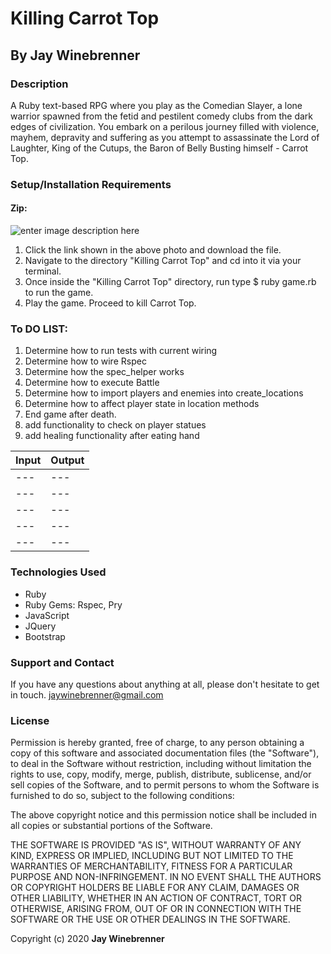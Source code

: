 # Killing Carrot Top

## By **Jay Winebrenner**

### Description

A Ruby text-based RPG where you play as the Comedian Slayer, a lone warrior spawned from the fetid and pestilent comedy clubs from the dark edges of civilization. You embark on a perilous journey filled with violence, mayhem, depravity and suffering  as you attempt to assassinate the Lord of Laughter, King of the Cutups, the Baron of Belly Busting himself - Carrot Top.

### Setup/Installation Requirements

#### Zip:

![enter image description here](https://i.imgur.com/KW12jKc.jpg "read")

 1. Click the link shown in the above photo and download the file.
 2. Navigate to the directory "Killing Carrot Top" and cd into it via your terminal.
 3. Once inside the "Killing Carrot Top" directory, run type
 $ ruby game.rb
   to run the game.
 4. Play the game. Proceed to kill Carrot Top.

### To DO LIST:
1. Determine how to run tests with current wiring
2. Determine how to wire Rspec
3. Determine how the spec_helper works
4. Determine how to execute Battle
5. Determine how to import players and enemies into create_locations
6. Determine how to affect player state in location methods
7. End game after death.
8. add functionality to check on player statues
9. add healing functionality after eating hand

|Input|Output|
|---|---|
|---|---|
|---|---|
|---|---|
|---|---|
|---|---|

### Technologies Used

 - Ruby
 - Ruby Gems: Rspec, Pry
 - JavaScript
 - JQuery
 - Bootstrap

### Support and Contact

If you have any questions about anything at all, please don't hesitate to get in touch. jaywinebrenner@gmail.com


### License

Permission is hereby granted, free of charge, to any person obtaining a copy of this software and associated documentation files (the "Software"), to deal in the Software without restriction, including without limitation the rights to use, copy, modify, merge, publish, distribute, sublicense, and/or sell copies of the Software, and to permit persons to whom the Software is furnished to do so, subject to the following conditions:

The above copyright notice and this permission notice shall be included in all copies or substantial portions of the Software.

THE SOFTWARE IS PROVIDED "AS IS", WITHOUT WARRANTY OF ANY KIND, EXPRESS OR IMPLIED, INCLUDING BUT NOT LIMITED TO THE WARRANTIES OF MERCHANTABILITY, FITNESS FOR A PARTICULAR PURPOSE AND NON-INFRINGEMENT. IN NO EVENT SHALL THE AUTHORS OR COPYRIGHT HOLDERS BE LIABLE FOR ANY CLAIM, DAMAGES OR OTHER LIABILITY, WHETHER IN AN ACTION OF CONTRACT, TORT OR OTHERWISE, ARISING FROM, OUT OF OR IN CONNECTION WITH THE SOFTWARE OR THE USE OR OTHER DEALINGS IN THE SOFTWARE.

Copyright (c) 2020 **Jay Winebrenner**
